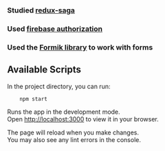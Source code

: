 ### Studied [redux-saga](https://redux-saga.js.org/docs/introduction/GettingStarted)
### Used [firebase authorization](https://firebase.google.com/docs/auth/web/manage-users)
### Used the [Formik library](https://formik.org/docs/overview) to work with forms

## Available Scripts
In the project directory, you can run:
```bush
    npm start
```
Runs the app in the development mode.\
Open [http://localhost:3000](http://localhost:3000) to view it in your browser.

The page will reload when you make changes.\
You may also see any lint errors in the console.

